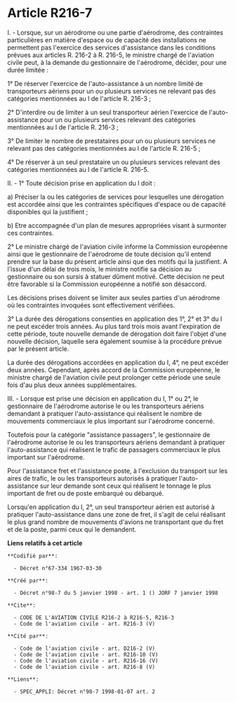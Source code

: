 # Article R216-7

I. - Lorsque, sur un aérodrome ou une partie d'aérodrome, des contraintes particulières en matière d'espace ou de capacité
des installations ne permettent pas l'exercice des services d'assistance dans les conditions prévues aux articles R. 216-2 à
R. 216-5, le ministre chargé de l'aviation civile peut, à la demande du gestionnaire de l'aérodrome, décider, pour une durée
limitée :

1° De réserver l'exercice de l'auto-assistance à un nombre limité de transporteurs aériens pour un ou plusieurs services ne
relevant pas des catégories mentionnées au I de l'article R. 216-3 ;

2° D'interdire ou de limiter à un seul transporteur aérien l'exercice de l'auto-assistance pour un ou plusieurs services
relevant des catégories mentionnées au I de l'article R. 216-3 ;

3° De limiter le nombre de prestataires pour un ou plusieurs services ne relevant pas des catégories mentionnées au I de
l'article R. 216-5 ;

4° De réserver à un seul prestataire un ou plusieurs services relevant des catégories mentionnées au I de l'article R. 216-5.

II. - 1° Toute décision prise en application du I doit :

a) Préciser la ou les catégories de services pour lesquelles une dérogation est accordée ainsi que les contraintes
spécifiques d'espace ou de capacité disponibles qui la justifient ;

b) Etre accompagnée d'un plan de mesures appropriées visant à surmonter ces contraintes.

2° Le ministre chargé de l'aviation civile informe la Commission européenne ainsi que le gestionnaire de l'aérodrome de toute
décision qu'il entend prendre sur la base du présent article ainsi que des motifs qui la justifient. A l'issue d'un délai de
trois mois, le ministre notifie sa décision au gestionnaire ou son sursis à statuer dûment motivé. Cette décision ne peut
être favorable si la Commission européenne a notifié son désaccord.

Les décisions prises doivent se limiter aux seules parties d'un aérodrome où les contraintes invoquées sont effectivement
vérifiées.

3° La durée des dérogations consenties en application des 1°, 2° et 3° du I ne peut excéder trois années. Au plus tard trois
mois avant l'expiration de cette période, toute nouvelle demande de dérogation doit faire l'objet d'une nouvelle décision,
laquelle sera également soumise à la procédure prévue par le présent article.

La durée des dérogations accordées en application du I, 4°, ne peut excéder deux années. Cependant, après accord de la
Commission européenne, le ministre chargé de l'aviation civile peut prolonger cette période une seule fois d'au plus deux
années supplémentaires.

III. - Lorsque est prise une décision en application du I, 1° ou 2°, le gestionnaire de l'aérodrome autorise le ou les
transporteurs aériens demandant à pratiquer l'auto-assistance qui réalisent le nombre de mouvements commerciaux le plus
important sur l'aérodrome concerné.

Toutefois pour la catégorie "assistance passagers", le gestionnaire de l'aérodrome autorise le ou les transporteurs aériens
demandant à pratiquer l'auto-assistance qui réalisent le trafic de passagers commerciaux le plus important sur l'aérodrome.

Pour l'assistance fret et l'assistance poste, à l'exclusion du transport sur les aires de trafic, le ou les transporteurs
autorisés à pratiquer l'auto-assistance sur leur demande sont ceux qui réalisent le tonnage le plus important de fret ou de
poste embarqué ou débarqué.

Lorsqu'en application du I, 2°, un seul transporteur aérien est autorisé à pratiquer l'auto-assistance dans une zone de fret,
il s'agit de celui réalisant le plus grand nombre de mouvements d'avions ne transportant que du fret et de la poste, parmi
ceux qui le demandent.

**Liens relatifs à cet article**

	**Codifié par**:

	  - Décret n°67-334 1967-03-30

	**Créé par**:

	  - Décret n°98-7 du 5 janvier 1998 - art. 1 () JORF 7 janvier 1998

	**Cite**:

	  - CODE DE L'AVIATION CIVILE R216-2 à R216-5, R216-3
	  - Code de l'aviation civile - art. R216-3 (V)

	**Cité par**:

	  - Code de l'aviation civile - art. D216-2 (V)
	  - Code de l'aviation civile - art. R216-10 (V)
	  - Code de l'aviation civile - art. R216-16 (V)
	  - Code de l'aviation civile - art. R216-8 (V)

	**Liens**:

	  - SPEC_APPLI: Décret n°98-7 1998-01-07 art. 2
